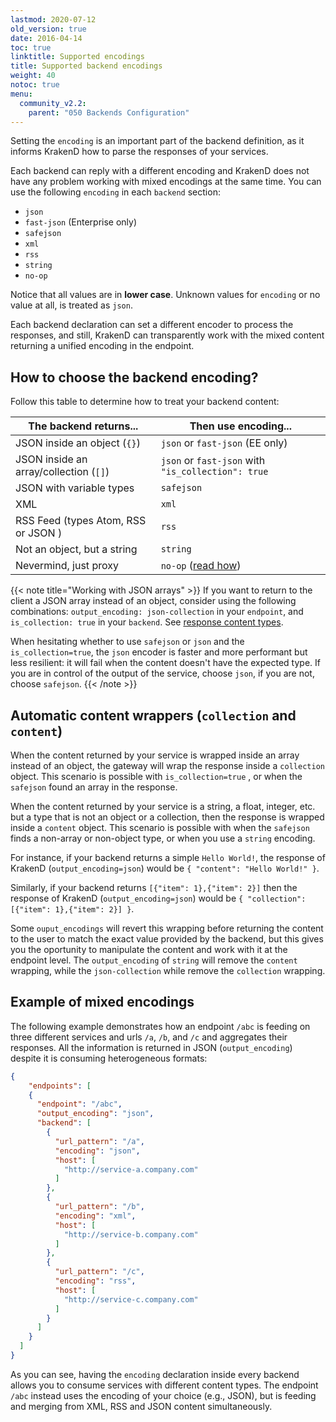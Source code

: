 ```yaml
---
lastmod: 2020-07-12
old_version: true
date: 2016-04-14
toc: true
linktitle: Supported encodings
title: Supported backend encodings
weight: 40
notoc: true
menu:
  community_v2.2:
    parent: "050 Backends Configuration"
---
```

Setting the `encoding` is an important part of the backend definition, as it informs KrakenD how to parse the responses of your services.

Each backend can reply with a different encoding and KrakenD does not have any problem working with mixed encodings at the same time. You can use the following `encoding` in each `backend` section:

- `json`
- `fast-json` (Enterprise only)
- `safejson`
- `xml`
- `rss`
- `string`
- `no-op`


Notice that all values are in **lower case**. Unknown values for `encoding` or no value at all, is treated as `json`.

Each backend declaration can set a different encoder to process the responses, and still, KrakenD can transparently work with the mixed content returning a unified encoding in the endpoint.

## How to choose the backend encoding?
Follow this table to determine how to treat your backend content:

| The backend returns...                 | Then use encoding...                |
|----------------------------------------|-------------------------------------|
| JSON inside an object (`{}`)           | `json` or `fast-json` (EE only)     |
| JSON inside an array/collection (`[]`) | `json` or `fast-json` with `"is_collection": true` |
| JSON with variable types               | `safejson`                          |
| XML                                    | `xml`                               |
| RSS Feed (types Atom, RSS or JSON )    | `rss`                               |
| Not an object, but a string            | `string`                            |
| Nevermind, just proxy                  | `no-op` ([read how](/docs/v2.2/endpoints/no-op/)) |

{{< note title="Working with JSON arrays" >}}
If you want to return to the client a JSON array instead of an object, consider using the following combinations: `output_encoding: json-collection` in your `endpoint`, and `is_collection: true` in your `backend`. See [response content types](/docs/v2.2/endpoints/content-types/).

When hesitating whether to use `safejson` or `json` and the `is_collection=true`, the `json` encoder is faster and more performant but less resilient: it will fail when the content doesn't have the expected type. If you are in control of the output of the service, choose `json`, if you are not, choose `safejson`.
{{< /note >}}

## Automatic content wrappers (`collection` and `content`)
When the content returned by your service is wrapped inside an array instead of an object, the gateway will wrap the response inside a `collection` object. This scenario is possible with `is_collection=true` , or when the `safejson` found an array in the response.

When the content returned by your service is a string, a float, integer, etc. but a type that is not an object or a collection, then the response is wrapped inside a `content` object. This scenario is possible with when the `safejson` finds a non-array or non-object type, or when you use a `string` encoding.

For instance, if your backend returns a simple `Hello World!`, the response of KrakenD (`output_encoding=json`) would be `{ "content": "Hello World!" }`.

Similarly, if your backend returns `[{"item": 1},{"item": 2}]` then the response of KrakenD (`output_encoding=json`) would be `{ "collection": [{"item": 1},{"item": 2}] }`.

Some `ouput_encodings` will revert this wrapping before returning the content to the user to match the exact value provided by the backend, but this gives you the oportunity to manipulate the content and work with it at the endpoint level. The `output_encoding` of `string` will remove the `content` wrapping, while the `json-collection` while remove the `collection` wrapping.

## Example of mixed encodings

The following example demonstrates how an endpoint `/abc` is feeding on three different services and urls  `/a`, `/b`, and `/c` and aggregates their responses. All the information is returned in JSON (`output_encoding`) despite it is consuming heterogeneous formats:

```json
{
	"endpoints": [
    {
      "endpoint": "/abc",
      "output_encoding": "json",
      "backend": [
        {
          "url_pattern": "/a",
          "encoding": "json",
          "host": [
            "http://service-a.company.com"
          ]
        },
        {
          "url_pattern": "/b",
          "encoding": "xml",
          "host": [
            "http://service-b.company.com"
          ]
        },
        {
          "url_pattern": "/c",
          "encoding": "rss",
          "host": [
            "http://service-c.company.com"
          ]
        }
      ]
    }
  ]
}
```

As you can see, having the `encoding` declaration inside every backend allows you to consume services with different content types. The endpoint `/abc` instead uses the encoding of your choice (e.g., JSON), but is feeding and merging from XML, RSS and JSON content simultaneously.
